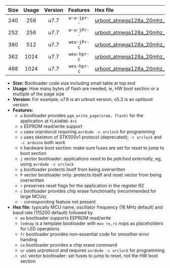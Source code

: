 |Size|Usage|Version|Features|Hex file|
|:-:|:-:|:-:|:-:|:--|
|240|256|u7.7|`w-u-jpr--`|[urboot_atmega128a_20mhz_500000bps_lednop_ur_vbl.hex](https://raw.githubusercontent.com/stefanrueger/urboot.hex/main/mcus/atmega128a/fcpu_20mhz/500000_bps/urboot_atmega128a_20mhz_500000bps_lednop_ur_vbl.hex)|
|252|256|u7.7|`w-u-jPr--`|[urboot_atmega128a_20mhz_500000bps_ur_vbl.hex](https://raw.githubusercontent.com/stefanrueger/urboot.hex/main/mcus/atmega128a/fcpu_20mhz/500000_bps/urboot_atmega128a_20mhz_500000bps_ur_vbl.hex)|
|380|512|u7.7|`weu-jPr-c`|[urboot_atmega128a_20mhz_500000bps_ee_lednop_fr_ce_ur_vbl.hex](https://raw.githubusercontent.com/stefanrueger/urboot.hex/main/mcus/atmega128a/fcpu_20mhz/500000_bps/urboot_atmega128a_20mhz_500000bps_ee_lednop_fr_ce_ur_vbl.hex)|
|362|1024|u7.7|`weu-hpr-c`|[urboot_atmega128a_20mhz_500000bps_ee_lednop_fr_ce_ur.hex](https://raw.githubusercontent.com/stefanrueger/urboot.hex/main/mcus/atmega128a/fcpu_20mhz/500000_bps/urboot_atmega128a_20mhz_500000bps_ee_lednop_fr_ce_ur.hex)|
|468|1024|u7.7|`wes-hpr-c`|[urboot_atmega128a_20mhz_500000bps_ee_lednop_fr_ce.hex](https://raw.githubusercontent.com/stefanrueger/urboot.hex/main/mcus/atmega128a/fcpu_20mhz/500000_bps/urboot_atmega128a_20mhz_500000bps_ee_lednop_fr_ce.hex)|

- **Size:** Bootloader code size including small table at top end
- **Usage:** How many bytes of flash are needed, ie, HW boot section or a multiple of the page size
- **Version:** For example, u7.6 is an urboot version, o5.2 is an optiboot version
- **Features:**
  + `w` bootloader provides `pgm_write_page(sram, flash)` for the application at `FLASHEND-4+1`
  + `e` EEPROM read/write support
  + `u` uses urprotocol requiring `avrdude -c urclock` for programming
  + `s` uses skeleton of STK500v1 protocol (deprecated); `-c urclock` and `-c arduino` both work
  + `h` hardware boot section: make sure fuses are set for reset to jump to boot section
  + `j` vector bootloader: applications *need to be patched externally*, eg, using `avrdude -c urclock`
  + `p` bootloader protects itself from being overwritten
  + `P` vector bootloader only: protects itself and reset vector from being overwritten
  + `r` preserves reset flags for the application in the register R2
  + `c` bootloader provides chip erase functionality (recommended for large MCUs)
  + `-` corresponding feature not present
- **Hex file:** typically MCU name, oscillator frequency (16 MHz default) and baud rate (115200 default) followed by
  + `ee` bootloader supports EEPROM read/write
  + `lednop` is a template bootloader with `mov rx,rx` nops as placeholders for LED operations
  + `fr` bootloader provides non-essential code for smoother error handing
  + `ce` bootloader provides a chip erase command
  + `ur` uses urprotocol and requires `avrdude -c urclock` for programming
  + `vbl` vector bootloader: set fuses to jump to reset, not the HW boot section
